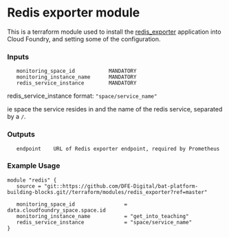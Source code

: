 # Redis exporter module
This is a terraform module used to install the [redis_exporter](https://github.com/oliver006/redis_exporter) application into Cloud Foundry, and setting some of the configuration.

### Inputs
```
   monitoring_space_id           MANDATORY
   monitoring_instance_name      MANDATORY
   redis_service_instance        MANDATORY
```

redis_service_instance format: `"space/service_name"`

ie space the service resides in and the name of the redis service, separated by a `/`.


### Outputs
```
   endpoint    URL of Redis exporter endpoint, required by Prometheus
```

### Example Usage
```
module "redis" {
   source = "git::https://github.com/DFE-Digital/bat-platform-building-blocks.git//terraform/modules/redis_exporter?ref=master"

   monitoring_space_id                = data.cloudfoundry_space.space.id
   monitoring_instance_name           = "get_into_teaching"
   redis_service_instance             = "space/service_name"
}
```
